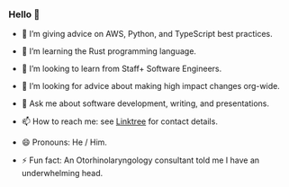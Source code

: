 ### Hello 👋

- 🔭 I’m giving advice on AWS, Python, and TypeScript best practices.

- 🌱 I’m learning the Rust programming language.

- 👯 I’m looking to learn from Staff+ Software Engineers.

- 🤔 I’m looking for advice about making high impact changes org-wide.

- 💬 Ask me about software development, writing, and presentations.

- 📫 How to reach me: see [Linktree](https://linktr.ee/trrhodes) for contact details.

- 😄 Pronouns: He / Him.

- ⚡ Fun fact: An Otorhinolaryngology consultant told me I have an underwhelming head.
